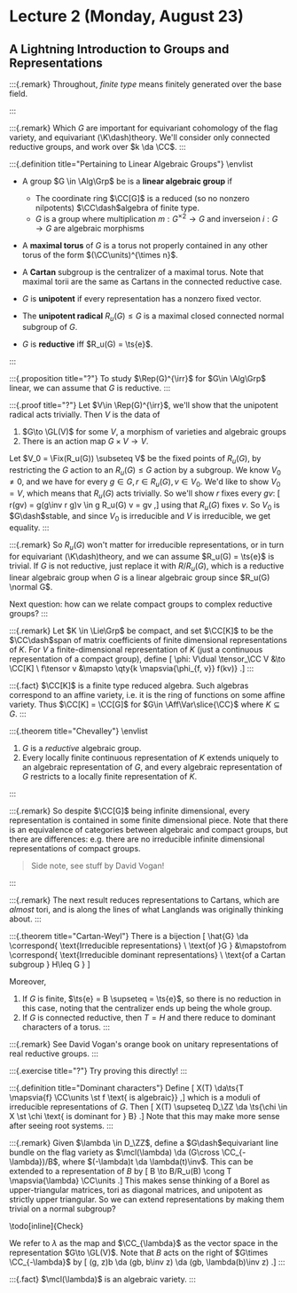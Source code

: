 # Lecture 2 (Monday, August 23)

## A Lightning Introduction to Groups and Representations

:::{.remark}
Throughout, *finite type* means finitely generated over the base field.

:::

:::{.remark}
Which $G$ are important for equivariant cohomology of the flag variety, and equivariant \(\K\dash\)theory.
We'll consider only connected reductive groups, and work over $k \da \CC$.
:::

:::{.definition title="Pertaining to Linear Algebraic Groups"}
\envlist

- A group $G \in \Alg\Grp$ be is a **linear algebraic group** if

  - The coordinate ring $\CC[G]$ is a reduced (so no nonzero nilpotents) $\CC\dash$algebra of finite type.
  - $G$ is a group where multiplication $m:G^{\times 2}\to G$ and inverseion $i:G\to G$ are algebraic morphisms


- A **maximal torus** of $G$ is a torus not properly contained in any other torus of the form $(\CC\units)^{\times n}$.
- A **Cartan** subgroup is the centralizer of a maximal torus.
  Note that maximal torii are the same as Cartans in the connected reductive case.
- $G$ is **unipotent** if every representation has a nonzero fixed vector.
- The **unipotent radical** $R_u(G)\leq G$ is a maximal closed connected normal subgroup of $G$.
- $G$ is **reductive** iff $R_u(G) = \ts{e}$.

:::

:::{.proposition title="?"}
To study $\Rep(G)^{\irr}$ for $G\in \Alg\Grp$ linear, we can assume that $G$ is reductive.
:::

:::{.proof title="?"}
Let $V\in \Rep(G)^{\irr}$, we'll show that the unipotent radical acts trivially.
Then $V$ is the data of

1. $G\to \GL(V)$ for some $V$, a morphism of varieties and algebraic groups
2. There is an action map $G\times V\to V$.

Let $V_0 = \Fix(R_u(G)) \subseteq V$ be the fixed points of $R_u(G)$, by restricting the $G$ action to an $R_u(G)\leq G$ action by a subgroup.
We know $V_0 \neq 0$, and we have for every $g\in G, r\in R_u(G), v\in V_0$.
We'd like to show $V_0 = V$, which means that $R_u(G)$ acts trivially.
So we'll show $r$ fixes every $gv$:
\[
r(gv) = g(g\inv r g)v \in g R_u(G) v = gv
,\]
using that $R_u(G)$ fixes $v$.
So $V_0$ is $G\dash$stable, and since $V_0$ is irreducible and $V$ is irreducible, we get equality.
:::

:::{.remark}
So $R_u(G)$ won't matter for irreducible representations, or in turn for equivariant \(\K\dash\)theory, and we can assume $R_u(G) = \ts{e}$ is trivial.
If $G$ is not reductive, just replace it with $R/R_u(G)$, which is a reductive linear algebraic group when $G$ is a linear algebraic group since $R_u(G) \normal G$.

Next question: how can we relate compact groups to complex reductive groups?
:::

:::{.remark}
Let $K \in \Lie\Grp$ be compact, and set $\CC[K]$ to be the $\CC\dash$span of matrix coefficients of finite dimensional representations of $K$.
For $V$ a finite-dimensional representation of $K$ (just a continuous representation of a compact group), define
\[
\phi: V\dual \tensor_\CC V &\to \CC[K] \\
f\tensor v &\mapsto \qty{k \mapsvia{\phi_{f, v}}  f(kv)}
.\]
:::

:::{.fact}
$\CC[K]$ is a finite type reduced algebra.
Such algebras correspond to an affine variety, i.e. it is the ring of functions on some affine variety.
Thus $\CC[K] = \CC[G]$ for $G\in \Aff\Var\slice{\CC}$ where $K \subseteq G$.
:::

:::{.theorem title="Chevalley"}
\envlist

1. $G$ is a *reductive* algebraic group.
2. Every locally finite continuous representation of $K$ extends uniquely to an algebraic representation of $G$, and every algebraic representation of $G$ restricts to a locally finite representation of $K$.

:::

:::{.remark}
So despite $\CC[G]$ being infinite dimensional, every representation is contained in some finite dimensional piece.
Note that there is an equivalence of categories between algebraic and compact groups, but there are differences: e.g. there are no irreducible infinite dimensional representations of compact groups.

> Side note, see stuff by David Vogan!

:::

:::{.remark}
The next result reduces representations to Cartans, which are *almost* tori, and is along the lines of what Langlands was originally thinking about.
:::

:::{.theorem title="Cartan-Weyl"}
There is a bijection
\[
\hat{G} \da \correspond{
  \text{Irreducible representations} \\
  \text{of }G
}
&\mapstofrom
\correspond{
  \text{Irreducible dominant representations} \\
  \text{of a Cartan subgroup } H\leq G
}
\]

Moreover,

1. If $G$ is finite, $\ts{e} = B \supseteq = \ts{e}$, so there is no reduction in this case, noting that the centralizer ends up being the whole group.
2. If $G$ is connected reductive, then $T=H$ and there reduce to dominant characters of a torus.
:::

:::{.remark}
See David Vogan's orange book on unitary representations of real reductive groups.
:::

:::{.exercise title="?"}
Try proving this directly!
:::

:::{.definition title="Dominant characters"}
Define 
\[
X(T) \da\ts{T \mapsvia{f} \CC\units \st f \text{ is algebraic}}
,\]
which is a moduli of irreducible representations of $G$.
Then 
\[
X(T) \supseteq D_\ZZ \da \ts{\chi \in X \st \chi \text{ is dominant for } B}
.\]
Note that this may make more sense after seeing root systems.
:::

:::{.remark}
Given $\lambda \in D_\ZZ$, define a $G\dash$equivariant line bundle on the flag variety as $\mcl(\lambda) \da (G\cross \CC_{-\lambda})/B$, 
where $(-\lambda)t \da \lambda(t)\inv$.
This can be extended to a representation of $B$ by 
\[
B \to B/R_u(B) \cong T \mapsvia{\lambda} \CC\units
.\]
This makes sense thinking of a Borel as upper-triangular matrices, tori as diagonal matrices, and unipotent as strictly upper triangular.
So we can extend representations by making them trivial on a normal subgroup?

\todo[inline]{Check}

We refer to $\lambda$ as the map and $\CC_{\lambda}$ as the vector space in the representation $G\to \GL(V)$.
Note that $B$ acts on the right of $G\times \CC_{-\lambda}$ by 
\[
(g, z)b \da (gb, b\inv z) \da (gb, \lambda(b)\inv z)
.\]
:::

:::{.fact}
$\mcl(\lambda)$ is an algebraic variety.
:::


